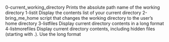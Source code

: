 0-current_working_directory  Prints the absolute path name of the working directory
1-listit 	Display the contents list of your current directory
2-bring_me_home script that changes the working directory to the user’s home directory
3-listfiles Display current directory contents in a long format
4-listmorefiles Display current directory contents, including hidden files (starting with .). Use the long format
